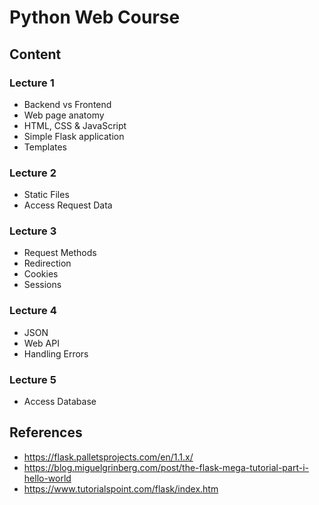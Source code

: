 # Python Web Course #

## Content ##

### Lecture 1 ###

* Backend vs Frontend
* Web page anatomy
* HTML, CSS & JavaScript
* Simple Flask application
* Templates

### Lecture 2 ###

* Static Files
* Access Request Data

### Lecture 3 ###

* Request Methods
* Redirection
* Cookies
* Sessions

### Lecture 4 ###

* JSON
* Web API
* Handling Errors

### Lecture 5 ###

* Access Database

## References ##

* <https://flask.palletsprojects.com/en/1.1.x/>
* <https://blog.miguelgrinberg.com/post/the-flask-mega-tutorial-part-i-hello-world>
* <https://www.tutorialspoint.com/flask/index.htm>
